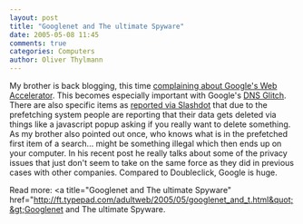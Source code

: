 ```yaml
---
layout: post
title: "Googlenet and The ultimate Spyware"
date: 2005-05-08 11:45
comments: true
categories: Computers
author: Oliver Thylmann
---
```



My brother is back blogging, this time [complaining about Google's Web Accelerator](http://ft.typepad.com/adultweb/2005/05/googlenet_and_t.html). This becomes especially important with Google's [DNS Glitch](http://www.gigaom.com/2005/05/07/google-hacked/). There are also specific items as [reported via Slashdot](http://it.slashdot.org/article.pl?sid=05/05/07/1932224&amp;from=rss) that due to the prefetching system people are reporting that their data gets deleted via things like a javascript popup asking if you really want to delete something. As my brother also pointed out once, who knows what is in the prefetched first item of a search... might be something illegal which then ends up on your computer. In his recent post he really talks about some of the privacy issues that just don't seem to take on the same force as they did in previous cases with other companies. Compared to Doubleclick, Google is huge. 

Read more: &lt;a title=&quot;Googlenet and The ultimate Spyware&quot; href=&quot;http://ft.typepad.com/adultweb/2005/05/googlenet_and_t.html&quot;&gt;Googlenet and The ultimate Spyware.


